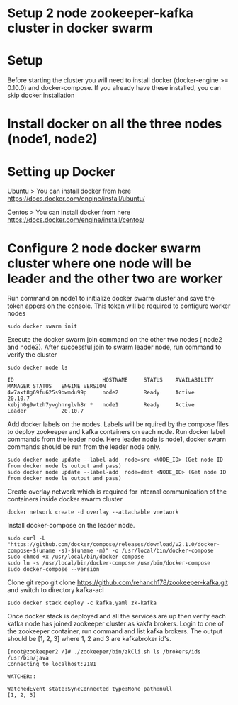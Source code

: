 # Setup 2 node zookeeper-kafka cluster in docker swarm
# Setup
Before starting the cluster you will need to install docker (docker-engine >= 0.10.0) and docker-compose. If you already have these installed, you can skip docker installation
# Install docker on all the three nodes (node1, node2)
# Setting up Docker
Ubuntu > You can install docker from here https://docs.docker.com/engine/install/ubuntu/

Centos > You can install docker from here https://docs.docker.com/engine/install/centos/

# Configure 2 node docker swarm cluster where one node will be leader and the other two are worker
Run command on node1 to initialize docker swarm cluster and save the token appers on the console. This token will be required to configure worker nodes

    sudo docker swarm init

Execute the docker swarm join command on the other two nodes ( node2 and node3). After successful join to swarm leader node, run command to verify the cluster

    sudo docker node ls

    ID                            HOSTNAME     STATUS    AVAILABILITY   MANAGER STATUS   ENGINE VERSION
    4w7axt8g69fu625s9bwmdu99p     node2        Ready     Active                          20.10.7
    kebjh0g9wtzh7yvghnrglvh8r *   node1        Ready     Active         Leader           20.10.7

Add docker labels on the nodes. Labels will be rquired by the compose files to deploy zookeeper and kafka containers on each node.
Run docker label commands from the leader node. Here leader node is node1, docker swarn commands should be run from the leader node only.
    
    sudo docker node update --label-add  node=src <NODE_ID> (Get node ID from docker node ls output and pass) 
    sudo docker node update --label-add  node=dest <NODE_ID> (Get node ID from docker node ls output and pass)
    
Create overlay network which is required for internal communication of the containers inside docker swarm cluster

    docker network create -d overlay --attachable vnetwork

Install docker-compose on the leader node.

    sudo curl -L "https://github.com/docker/compose/releases/download/v2.1.0/docker-compose-$(uname -s)-$(uname -m)" -o /usr/local/bin/docker-compose
    sudo chmod +x /usr/local/bin/docker-compose
    sudo ln -s /usr/local/bin/docker-compose /usr/bin/docker-compose
    sudo docker-compose --version

Clone git repo  git clone https://github.com/rehanch178/zookeeper-kafka.git and switch to directory kafka-acl

    sudo docker stack deploy -c kafka.yaml zk-kafka

Once docker stack is deployed and all the services are up then verify each kafka node has joined zookeeper cluster as kakfa brokers. Login to one of the zookeeper container, run command and list kafka brokers. The output should be [1, 2, 3] where 1, 2 and 3 are kafkabroker id's.

    [root@zookeeper2 /]# ./zookeeper/bin/zkCli.sh ls /brokers/ids
    /usr/bin/java
    Connecting to localhost:2181

    WATCHER::

    WatchedEvent state:SyncConnected type:None path:null
    [1, 2, 3]
